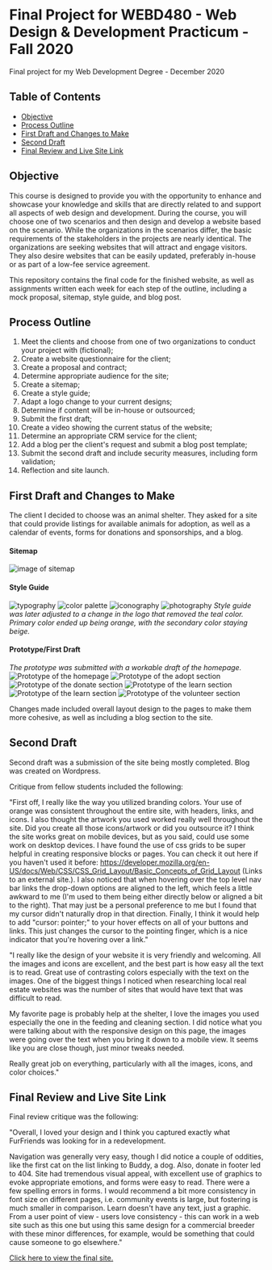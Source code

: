 # Final Project for WEBD480 - Web Design & Development Practicum - Fall 2020
Final project for my Web Development Degree - December 2020

## Table of Contents
* [Objective](https://github.com/amyvlancaster/web-practicum-final-project/blob/main/README.md#objective)
* [Process Outline](https://github.com/amyvlancaster/web-practicum-final-project/blob/main/README.md#process-outline)
* [First Draft and Changes to Make](https://github.com/amyvlancaster/web-practicum-final-project/blob/main/README.md#first-draft-and-changes-to-make)
* [Second Draft](https://github.com/amyvlancaster/web-practicum-final-project/blob/main/README.md#second-draft)
* [Final Review and Live Site Link](https://github.com/amyvlancaster/web-practicum-final-project/blob/main/README.md#final-review-and-live-site-link) 

## Objective
This course is designed to provide you with the opportunity to enhance and showcase your knowledge and skills that are directly related to and support all aspects of web design and development. During the course, you will choose one of two scenarios and then design and develop a website based on the scenario. While the organizations in the scenarios differ, the basic requirements of the stakeholders in the projects are nearly identical. The organizations are seeking websites that will attract and engage visitors. They also desire websites that can be easily updated, preferably in-house or as part of a low-fee service agreement. 

This repository contains the final code for the finished website, as well as assignments written each week for each step of the outline, including a mock proposal, sitemap, style guide, and blog post.

## Process Outline
1. Meet the clients and choose from one of two organizations to conduct your project with (fictional);
2. Create a website questionnaire for the client;
3. Create a proposal and contract;
4. Determine appropriate audience for the site;
5. Create a sitemap;
6. Create a style guide;
7. Adapt a logo change to your current designs;
8. Determine if content will be in-house or outsourced;
9. Submit the first draft;
10. Create a video showing the current status of the website;
11. Determine an appropriate CRM service for the client;
12. Add a blog per the client's request and submit a blog post template;
13. Submit the second draft and include security measures, including form validation;
14. Reflection and site launch. 

## First Draft and Changes to Make
The client I decided to choose was an animal shelter. They asked for a site that could provide listings for available animals for adoption, as well as a calendar of events, forms for donations and sponsorships, and a blog. 

#### Sitemap
![image of sitemap](https://i.ibb.co/j5HDzgG/Lancaster-Week5.png)
#### Style Guide
![typography](https://i.ibb.co/9sLGdb7/Screen-Shot-2020-12-20-at-11-08-26-AM.png)
![color palette](https://i.ibb.co/L5bXPp3/Screen-Shot-2020-12-20-at-11-08-46-AM.png)
![iconography](https://i.ibb.co/Rvv6w7F/Screen-Shot-2020-12-20-at-11-08-54-AM.png)
![photography](https://i.ibb.co/LSQ5rzM/Screen-Shot-2020-12-20-at-11-09-02-AM.png)
*Style guide was later adjusted to a change in the logo that removed the teal color. Primary color ended up being orange, with the secondary color staying beige.*

#### Prototype/First Draft
*The prototype was submitted with a workable draft of the homepage.*
![Prototype of the homepage](https://i.ibb.co/FmbkN7X/Homepage.png)
![Prototype of the adopt section](https://i.ibb.co/QCJ1jKj/Adopt.png)
![Prototype of the donate section](https://i.ibb.co/LQtzpVG/Donate.png)
![Prototype of the learn section](https://i.ibb.co/mN0R5Th/Learn1.png)
![Prototype of the learn section](https://i.ibb.co/R9K9BTB/Learn2.png)
![Prototype of the volunteer section](https://i.ibb.co/KWQkzSr/Volunteer.png)

Changes made included overall layout design to the pages to make them more cohesive, as well as including a blog section to the site. 

## Second Draft

Second draft was a submission of the site being mostly completed. Blog was created on Wordpress. 

Critique from fellow students included the following:

"First off, I really like the way you utilized branding colors.  Your use of orange was consistent throughout the entire site, with headers, links, and icons.  I also thought the artwork you used worked really well throughout the site.  Did you create all those icons/artwork or did you outsource it?  I think the site works great on mobile devices, but as you said, could use some work on desktop devices.  I have found the use of css grids to be super helpful in creating responsive blocks or pages.  You can check it out here if you haven't used it before: https://developer.mozilla.org/en-US/docs/Web/CSS/CSS_Grid_Layout/Basic_Concepts_of_Grid_Layout (Links to an external site.).  I also noticed that when hovering over the top level nav bar links the drop-down options are aligned to the left, which feels a little awkward to me (I'm used to them being either directly below or aligned a bit to the right).  That may just be a personal preference to me but I found that my cursor didn't naturally drop in that direction.  Finally, I think it would help to add "cursor: pointer;" to your hover effects on all of your buttons and links.  This just changes the cursor to the pointing finger, which is a nice indicator that you're hovering over a link."

"I really like the design of your website it is very friendly and welcoming. All the images and icons are excellent, and the best part is how easy all the text is to read. Great use of contrasting colors especially with the text on the images. One of the biggest things I noticed when researching local real estate websites was the number of sites that would have text that was difficult to read.

My favorite page is probably help at the shelter, I love the images you used especially the one in the feeding and cleaning section. I did notice what you were talking about with the responsive design on this page, the images were going over the text when you bring it down to a mobile view. It seems like you are close though, just minor tweaks needed.

Really great job on everything, particularly with all the images, icons, and color choices."

## Final Review and Live Site Link

Final review critique was the following:

"Overall, I loved your design and I think you captured exactly what FurFriends was looking for in a redevelopment. 

Navigation was generally very easy, though I did notice a couple of oddities, like the first cat on the list linking to Buddy, a dog. Also, donate in footer led to 404. Site had tremendous visual appeal, with excellent use of graphics to evoke appropriate emotions, and forms were easy to read. There were a few spelling errors in forms. I would recommend a bit more consistency in font size on different pages, i.e. community events is large, but fostering is much smaller in comparison. Learn doesn't have any text, just a graphic. From a user point of view - users love consistency - this can work in a web site such as this one but using this same design for a commercial breeder with these minor differences, for example, would be something that could cause someone to go elsewhere."

[Click here to view the final site.](http://furfriends.amylancaster.net)
